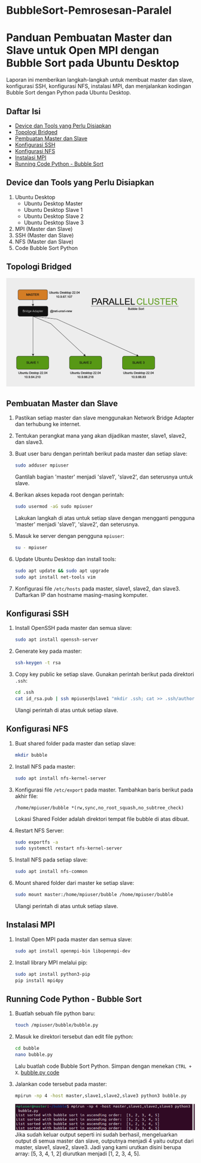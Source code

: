 # BubbleSort-Pemrosesan-Paralel  
# Panduan Pembuatan Master dan Slave untuk Open MPI dengan Bubble Sort pada Ubuntu Desktop

Laporan ini memberikan langkah-langkah untuk membuat master dan slave, konfigurasi SSH, konfigurasi NFS, instalasi MPI, dan menjalankan kodingan Bubble Sort dengan Python pada Ubuntu Desktop.

## Daftar Isi
- [Device dan Tools yang Perlu Disiapkan](#device-dan-tools-yang-perlu-disiapkan)
- [Topologi Bridged](#topologi-bridged)
- [Pembuatan Master dan Slave](#pembuatan-master-dan-slave)
- [Konfigurasi SSH](#konfigurasi-ssh)
- [Konfigurasi NFS](#konfigurasi-nfs)
- [Instalasi MPI](#instalasi-mpi)
- [Running Code Python - Bubble Sort](#running-code-python---bubble-sort)

## Device dan Tools yang Perlu Disiapkan
1. Ubuntu Desktop
   - Ubuntu Desktop Master
   - Ubuntu Desktop Slave 1
   - Ubuntu Desktop Slave 2
   - Ubuntu Desktop Slave 3
2. MPI (Master dan Slave)
3. SSH (Master dan Slave)
4. NFS (Master dan Slave)
5. Code Bubble Sort Python

## Topologi Bridged
![Topologi](https://github.com/FakhriNaufal25/Laporan-Bubble-Sort__Pemrosesan-Parallel/blob/main/Topologi%20Bubble%20Sort.png)

## Pembuatan Master dan Slave
1. Pastikan setiap master dan slave menggunakan Network Bridge Adapter dan terhubung ke internet.
2. Tentukan perangkat mana yang akan dijadikan master, slave1, slave2, dan slave3.
3. Buat user baru dengan perintah berikut pada master dan setiap slave:

    ```bash
    sudo adduser mpiuser
    ```

    Gantilah bagian 'master' menjadi 'slave1', 'slave2', dan seterusnya untuk slave.

4. Berikan akses kepada root dengan perintah:

    ```bash
    sudo usermod -aG sudo mpiuser
    ```

    Lakukan langkah di atas untuk setiap slave dengan mengganti pengguna 'master' menjadi 'slave1', 'slave2', dan seterusnya.

5. Masuk ke server dengan pengguna `mpiuser`:

    ```bash
    su - mpiuser
    ```

6. Update Ubuntu Desktop dan install tools:

    ```bash
    sudo apt update && sudo apt upgrade
    sudo apt install net-tools vim
    ```

7. Konfigurasi file `/etc/hosts` pada master, slave1, slave2, dan slave3. Daftarkan IP dan hostname masing-masing komputer.

## Konfigurasi SSH
1. Install OpenSSH pada master dan semua slave:

    ```bash
    sudo apt install openssh-server
    ```

2. Generate key pada master:

    ```bash
    ssh-keygen -t rsa
    ```

3. Copy key public ke setiap slave. Gunakan perintah berikut pada direktori `.ssh`:

    ```bash
    cd .ssh
    cat id_rsa.pub | ssh mpiuser@slave1 "mkdir .ssh; cat >> .ssh/authorized_keys"
    ```

    Ulangi perintah di atas untuk setiap slave.

## Konfigurasi NFS
1. Buat shared folder pada master dan setiap slave:

    ```bash
    mkdir bubble
    ```

2. Install NFS pada master:

    ```bash
    sudo apt install nfs-kernel-server
    ```

3. Konfigurasi file `/etc/export` pada master. Tambahkan baris berikut pada akhir file:

    ```plaintext
    /home/mpiuser/bubble *(rw,sync,no_root_squash,no_subtree_check)
    ```

    Lokasi Shared Folder adalah direktori tempat file bubble di atas dibuat.

4. Restart NFS Server:

    ```bash
    sudo exportfs -a
    sudo systemctl restart nfs-kernel-server
    ```

5. Install NFS pada setiap slave:

    ```bash
    sudo apt install nfs-common
    ```

6. Mount shared folder dari master ke setiap slave:

    ```bash
    sudo mount master:/home/mpiuser/bubble /home/mpiuser/bubble
    ```

    Ulangi perintah di atas untuk setiap slave.

## Instalasi MPI
1. Install Open MPI pada master dan semua slave:

    ```bash
    sudo apt install openmpi-bin libopenmpi-dev
    ```

2. Install library MPI melalui pip:

    ```bash
    sudo apt install python3-pip
    pip install mpi4py
    ```

## Running Code Python - Bubble Sort
1. Buatlah sebuah file python baru:

    ```bash
    touch /mpiuser/bubble/bubble.py
    ```

2. Masuk ke direktori tersebut dan edit file python:

    ```bash
    cd bubble
    nano bubble.py
    ```

    Lalu buatlah code Bubble Sort Python. Simpan dengan menekan `CTRL + X`.
   [bubble.py code](https://github.com/dikiriskiyanto/BubbleSort-Pemrosesan-Paralel-kel3/blob/main/bubble.py)

3. Jalankan code tersebut pada master:

    ```bash
    mpirun -np 4 -host master,slave1,slave2,slave3 python3 bubble.py
    ```

   ![Output](https://github.com/FakhriNaufal25/Laporan-Bubble-Sort__Pemrosesan-Parallel/blob/main/output.png)
    Jika sudah keluar output seperti ini sudah berhasil, mengeluarkan output di semua master dan slave, outputnya menjadi 4 yaitu output dari master, slave1, slave2, slave3. Jadi yang kami urutkan disini berupa array: [5, 3, 4, 1, 2] diurutkan menjadi [1, 2, 3, 4, 5].

   
